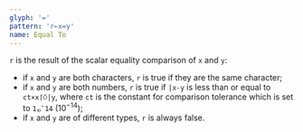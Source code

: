 ```yaml
---
glyph: '='
pattern: 'r←x=y'
name: Equal To
---
```


`r` is the result of the scalar equality comparison of `x` and `y`:

* if `x` and `y` are both characters, `r` is true if they are the same character;
* if `x` and `y` are both numbers, `r` is true if `|x-y` is less than or equal to `ct×x⌈⍥|y`, where `ct` is the constant for comparison tolerance which is set to `1⏨¯14` ($10^{-14}$);
* if `x` and `y` are of different types, `r` is always false.
